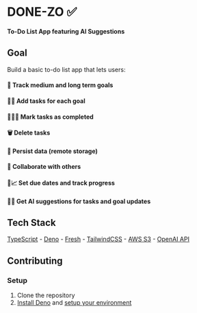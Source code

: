 # DONE-ZO :white_check_mark:

**To-Do List App featuring AI Suggestions**

## Goal

Build a basic to-do list app that lets users:

#### 🎯 Track medium and long term goals
#### 📝✨ Add tasks for each goal
#### 🏃‍♂️💨 Mark tasks as completed
#### 🗑️ Delete tasks
#### 💾 Persist data (remote storage)
#### 🤝 Collaborate with others
#### 📅📈 Set due dates and track progress
#### 🤖💡 Get AI suggestions for tasks and goal updates

## Tech Stack

[TypeScript](https://www.typescriptlang.org/docs/handbook/) - [Deno](https://docs.deno.com/runtime/) - [Fresh](https://fresh.deno.dev/docs/introduction) - [TailwindCSS](https://tailwindcss.com/docs/styling-with-utility-classes) - [AWS S3](https://docs.aws.amazon.com/AmazonS3/latest/userguide/Welcome.html) - [OpenAI API](https://platform.openai.com/docs/api-reference/introduction)

## Contributing

### Setup

1. Clone the repository
2. [Install Deno](https://docs.deno.com/runtime/#install-deno) and
   [setup your environment](https://docs.deno.com/runtime/getting_started/setup_your_environment/)
